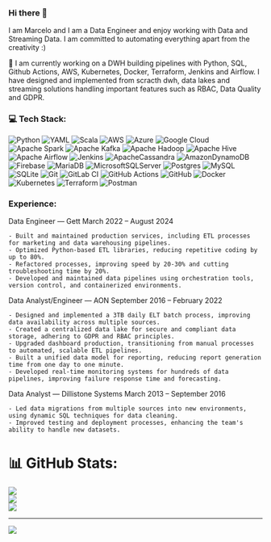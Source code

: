 ### Hi there 👋

I am Marcelo and I am a Data Engineer and enjoy working with Data and Streaming Data. I am committed to automating everything apart from the creativity :)

🔭 I am currently working on a DWH building pipelines with Python, SQL, Github Actions, AWS, Kubernetes, Docker, Terraform, Jenkins and Airflow.
I have designed and implemented from scracth dwh, data lakes and streaming solutions handling important features such as RBAC, Data Quality and GDPR.

### 💻 Tech Stack:
![Python](https://img.shields.io/badge/python-3670A0?style=for-the-badge&logo=python&logoColor=ffdd54) ![YAML](https://img.shields.io/badge/yaml-%23ffffff.svg?style=for-the-badge&logo=yaml&logoColor=151515) ![Scala](https://img.shields.io/badge/scala-%23DC322F.svg?style=for-the-badge&logo=scala&logoColor=white) ![AWS](https://img.shields.io/badge/AWS-%23FF9900.svg?style=for-the-badge&logo=amazon-aws&logoColor=white) ![Azure](https://img.shields.io/badge/azure-%230072C6.svg?style=for-the-badge&logo=microsoftazure&logoColor=white) ![Google Cloud](https://img.shields.io/badge/GoogleCloud-%234285F4.svg?style=for-the-badge&logo=google-cloud&logoColor=white) ![Apache Spark](https://img.shields.io/badge/Apache%20Spark-FDEE21?style=for-the-badge&logo=apachespark&logoColor=black) ![Apache Kafka](https://img.shields.io/badge/Apache%20Kafka-000?style=for-the-badge&logo=apachekafka) ![Apache Hadoop](https://img.shields.io/badge/Apache%20Hadoop-66CCFF?style=for-the-badge&logo=apachehadoop&logoColor=black) ![Apache Hive](https://img.shields.io/badge/Apache%20Hive-FDEE21?style=for-the-badge&logo=apachehive&logoColor=black) ![Apache Airflow](https://img.shields.io/badge/Apache%20Airflow-017CEE?style=for-the-badge&logo=Apache%20Airflow&logoColor=white) ![Jenkins](https://img.shields.io/badge/jenkins-%232C5263.svg?style=for-the-badge&logo=jenkins&logoColor=white) ![ApacheCassandra](https://img.shields.io/badge/cassandra-%231287B1.svg?style=for-the-badge&logo=apache-cassandra&logoColor=white) ![AmazonDynamoDB](https://img.shields.io/badge/Amazon%20DynamoDB-4053D6?style=for-the-badge&logo=Amazon%20DynamoDB&logoColor=white) ![Firebase](https://img.shields.io/badge/firebase-a08021?style=for-the-badge&logo=firebase&logoColor=ffcd34) ![MariaDB](https://img.shields.io/badge/MariaDB-003545?style=for-the-badge&logo=mariadb&logoColor=white) ![MicrosoftSQLServer](https://img.shields.io/badge/Microsoft%20SQL%20Server-CC2927?style=for-the-badge&logo=microsoft%20sql%20server&logoColor=white) ![Postgres](https://img.shields.io/badge/postgres-%23316192.svg?style=for-the-badge&logo=postgresql&logoColor=white) ![MySQL](https://img.shields.io/badge/mysql-4479A1.svg?style=for-the-badge&logo=mysql&logoColor=white) ![SQLite](https://img.shields.io/badge/sqlite-%2307405e.svg?style=for-the-badge&logo=sqlite&logoColor=white) ![Git](https://img.shields.io/badge/git-%23F05033.svg?style=for-the-badge&logo=git&logoColor=white) ![GitLab CI](https://img.shields.io/badge/gitlab%20CI-%23181717.svg?style=for-the-badge&logo=gitlab&logoColor=white) ![GitHub Actions](https://img.shields.io/badge/github%20actions-%232671E5.svg?style=for-the-badge&logo=githubactions&logoColor=white) ![GitHub](https://img.shields.io/badge/github-%23121011.svg?style=for-the-badge&logo=github&logoColor=white) ![Docker](https://img.shields.io/badge/docker-%230db7ed.svg?style=for-the-badge&logo=docker&logoColor=white) ![Kubernetes](https://img.shields.io/badge/kubernetes-%23326ce5.svg?style=for-the-badge&logo=kubernetes&logoColor=white) ![Terraform](https://img.shields.io/badge/terraform-%235835CC.svg?style=for-the-badge&logo=terraform&logoColor=white) ![Postman](https://img.shields.io/badge/Postman-FF6C37?style=for-the-badge&logo=postman&logoColor=white)

### Experience:
Data Engineer — Gett
March 2022 – August 2024

    - Built and maintained production services, including ETL processes for marketing and data warehousing pipelines.
    - Optimized Python-based ETL libraries, reducing repetitive coding by up to 80%.
    - Refactored processes, improving speed by 20-30% and cutting troubleshooting time by 20%.
    - Developed and maintained data pipelines using orchestration tools, version control, and containerized environments.

Data Analyst/Engineer — AON
September 2016 – February 2022

    - Designed and implemented a 3TB daily ELT batch process, improving data availability across multiple sources.
    - Created a centralized data lake for secure and compliant data storage, adhering to GDPR and RBAC principles.
    - Upgraded dashboard production, transitioning from manual processes to automated, scalable ETL pipelines.
    - Built a unified data model for reporting, reducing report generation time from one day to one minute.
    - Developed real-time monitoring systems for hundreds of data pipelines, improving failure response time and forecasting.

Data Analyst — Dillistone Systems
March 2013 – September 2016

    - Led data migrations from multiple sources into new environments, using dynamic SQL techniques for data cleaning.
    - Improved testing and deployment processes, enhancing the team's ability to handle new datasets.
    

# 📊 GitHub Stats:
![](https://github-readme-stats.vercel.app/api?username=marcsopranzi&theme=dark&hide_border=false&include_all_commits=false&count_private=false)<br/>
![](https://github-readme-streak-stats.herokuapp.com/?user=marcsopranzi&theme=dark&hide_border=false)<br/>
![](https://github-readme-stats.vercel.app/api/top-langs/?username=marcsopranzi&theme=dark&hide_border=false&include_all_commits=false&count_private=false&layout=compact)

---
[![](https://visitcount.itsvg.in/api?id=marcsopranzi&icon=0&color=0)](https://visitcount.itsvg.in)



